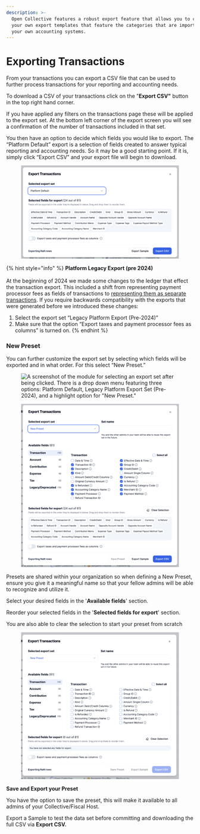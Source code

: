 ```yaml
---
description: >-
  Open Collective features a robust export feature that allows you to create
  your own export templates that feature the categories that are important for
  your own accounting systems.
---
```


# Exporting Transactions

From your transactions you can export a CSV file that can be used to further process transactions for your reporting and accounting needs.

To download a CSV of your transactions click on the "**Export CSV"** button in the top right hand corner.&#x20;

If you have applied any filters on the transactions page these will be applied to the export set. At the bottom left corner of the export screen you will see a confirmation of the number of transactions included in that set.&#x20;

You then have an option to decide which fields you would like to export. The “Platform Default” export is a selection of fields created to answer typical reporting and accounting needs. So it may be a good starting point. If it is, simply click “Export CSV” and your export file will begin to download.

<figure><img src="../../.gitbook/assets/Screenshot 2024-03-27 at 13.25.50.png" alt="A screenshot of the Export Transactions pop up module. In the top left is the title Export Transactions, while in the top right there is an exit button. Below that there is the title &#x22;Selected export set&#x22; above a module for selecting what export set to use, in this case it is set to &#x22;Platform Default.&#x22; Below that is a section labeled &#x22;Selected fields for export (24 out of 61),&#x22; below which is a subtitle that reads &#x22;Fields will be exported in the order they&#x27;re displayed in below. Drag and drop them to reorder them.&#x22; Below that is a field with 24 drag-and-droppable properties, such as &#x22;Effective Date &#x26; Time,&#x22; &#x22;Transaction ID,&#x22; and &#x22;Description.&#x22; Below that there is a toggle for the option &#x22;Export taxes and payment processor fees as columns.&#x22; In the final section of the pop up, there is text that displays the number of rows being exported and buttons to &#x22;Export Sample&#x22; and &#x22;Export CSV.&#x22;"><figcaption></figcaption></figure>

{% hint style="info" %}
**Platform Legacy Export (pre 2024)**\
\
At the beginning of 2024 we made some changes to the ledger that effect the transaction export. This included a shift from representing payment processor fees as fields of transactions to [representing them as separate transactions](https://docs.opencollective.com/help/product/ledger#separate-payment-processor-fees-and-taxes\\). If you require backwards compatibility with the exports that were generated before we introduced these changes:

1. Select the export set “Legacy Platform Export (Pre-2024)”
2. Make sure that the option “Export taxes and payment processor fees as columns” is turned on.
{% endhint %}

### New Preset&#x20;

You can further customize the export set by selecting which fields will be exported and in what order. For this select “New Preset.”

<figure><img src="../../.gitbook/assets/3d7738f30539c71cc32e60cb4d15342d96ec8a71787afe3622560311a4ff3e2f8c9a9d80ff0d073dca4a92d4d9435243d74422c660dc3e7a215ffc0ac61e586cd3c75b03b0d67ab75c1fe033c650b63ac347e08456b3b3ab4771dcaaa2481b48afd617e2.avif" alt="A screenshot of the module for selecting an export set after being clicked. There is a drop down menu featuring three options: Platform Default, Legacy Platform Export Set (Pre-2024), and a highlight option for &#x22;New Preset.&#x22;"><figcaption></figcaption></figure>

<figure><img src="../../.gitbook/assets/Screenshot 2024-03-27 at 13.30.37.png" alt="A screen shot of the New Preset menu. At the top on the left there is the title &#x22;Export Transactions,&#x22; and on the right an exit button. Below that, there is a text box to enter the &#x22;Set name.&#x22; Below that, there is a field for selecting the properties to include in the exported transaction set. On the left, there are a list of field categories, featuring options like &#x22;Transaction,&#x22; &#x22;Account,&#x22; and &#x22;Contribution.&#x22; On the right, there is a list of properties to select from within the selected category of options (in this case &#x22;Transactions.&#x22;) Some of the included properties are &#x22;Date &#x26; Time,&#x22; &#x22;Transaction ID,&#x22; and &#x22;Description.&#x22; Every property has a checkbox, and there is also a checkbox to &#x22;Select All.&#x22; Below that, there is a field featuring the title &#x22;Selected fields for export&#x22; and the subtitle &#x22;Fields will be exported in the order they&#x27;re displayed in below. Drag and drop them to reorder them.&#x22; In the field, there is a field with 24 drag-and-droppable properties, such as &#x22;Effective Date &#x26; Time,&#x22; &#x22;Transaction ID,&#x22; and &#x22;Description.&#x22; Below that there is a toggle for the option &#x22;Export taxes and payment processor fees as columns.&#x22; In the final section of the pop up, there is text that displays the number of rows being exported and buttons to &#x22;Save Preset,&#x22; &#x22;Export Sample,&#x22; and &#x22;Export CSV.&#x22;"><figcaption></figcaption></figure>

Presets are shared within your organization so when defining a New Preset, ensure you give it a meaningful name so that your fellow admins will be able to recognize and utilize it.

Select your desired fields in the '**Available fields**' section.

Reorder your selected fields in the '**Selected fields for export**' section.

You are also able to clear the selection to start your preset from scratch

<figure><img src="../../.gitbook/assets/Screenshot 2024-03-27 at 13.41.16.png" alt="A screenshot of the menu for creating a new transaction export set. It is identical to the menu in the above image, except none of the properties are selected."><figcaption></figcaption></figure>

**Save and Export your Preset**&#x20;

You have the option to save the preset, this will make it available to all admins of your Collective/Fiscal Host.&#x20;

Export a Sample to test the data set before committing and downloading the full CSV via **Export CSV.**
